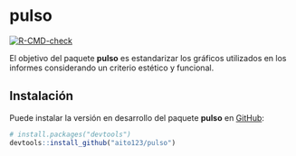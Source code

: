 
<!-- README.md is generated from README.Rmd. Please edit that file -->

# pulso

<!-- badges: start -->

[![R-CMD-check](https://github.com/aito123/pulso/workflows/R-CMD-check/badge.svg)](https://github.com/aito123/pulso/actions)
<!-- badges: end -->

El objetivo del paquete **pulso** es estandarizar los gráficos
utilizados en los informes considerando un criterio estético y
funcional.

## Instalación

Puede instalar la versión en desarrollo del paquete **pulso** en
[GitHub](https://github.com/aito123/pulso):

``` r
# install.packages("devtools")
devtools::install_github("aito123/pulso")
```
